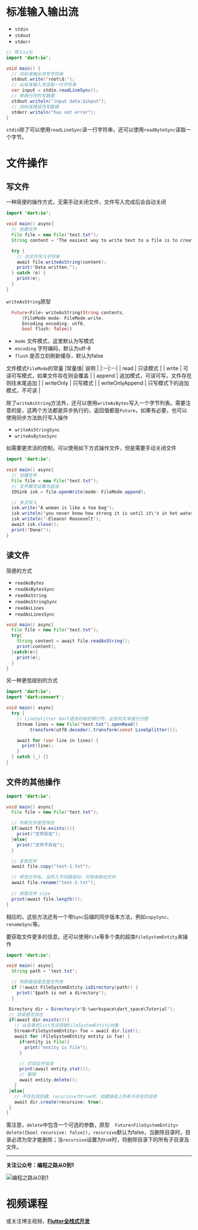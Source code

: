 

# 标准输入输出流
- `stdin`
- `stdout`
- `stderr`


```java
// 导入io包
import 'dart:io';

void main() {
  // 向标准输出流写字符串
  stdout.write('root\$:');
  // 从标准输入流读取一行字符串
  var input = stdin.readLineSync();
  // 带换行符的写数据
  stdout.writeln("input data:$input");
  // 向标准错误流写数据
  stderr.writeln("has not error");
}
```

`stdin`除了可以使用`readLineSync`读一行字符串，还可以使用`readByteSync`读取一个字节。

# 文件操作
## 写文件
一种简便的操作方式，无需手动关闭文件，文件写入完成后会自动关闭
```java
import 'dart:io';

void main() async{
  // 创建文件
  File file = new File('test.txt');
  String content = 'The easiest way to write text to a file is to create a File';

  try {
    // 向文件写入字符串
    await file.writeAsString(content);
    print('Data written.');
  } catch (e) {
    print(e);
  }
}
```

`writeAsString`原型
```dart
  Future<File> writeAsString(String contents,
      {FileMode mode: FileMode.write,
      Encoding encoding: utf8,
      bool flush: false})
```

- `mode` 文件模式，这里默认为写模式
- `encoding` 字符编码，默认为utf-8
- `flush` 是否立刻刷新缓存，默认为false

文件模式`FileMode`的常量
|常量值| 说明  |
|:--|:--|
| read | 只读模式 |
| write | 可读可写模式，如果文件存在则会覆盖 |
| append | 追加模式，可读可写，文件存在则往末尾追加 |
| writeOnly | 只写模式  |
| writeOnlyAppend | 只写模式下的追加模式，不可读 |




除了`writeAsString`方法外，还可以使用`writeAsBytes`写入一个字节列表。需要注意的是，这两个方法都是异步执行的，返回值都是`Future`，如果有必要，也可以使用同步方法执行写入操作

- `writeAsStringSync`
- `writeAsBytesSync`

如需要更灵活的控制，可以使用如下方式操作文件，但是需要手动关闭文件

```java
import 'dart:io';

void main() async{
  // 创建文件
  File file = new File('test.txt');
  // 文件模式设置为追加
  IOSink isk = file.openWrite(mode: FileMode.append);

  // 多次写入
  isk.write('A woman is like a tea bag');
  isk.writeln('you never know how strong it is until it\'s in hot water.');
  isk.writeln('-Eleanor Roosevelt');
  await isk.close();
  print('Done!');
}
```


## 读文件
简便的方式
- `readAsBytes`
- `readAsBytesSync`
- `readAsString`
- `readAsStringSync`
- `readAsLines`
- `readAsLinesSync`

```java
void main() async{
  File file = new File('test.txt');
  try{
    String content = await file.readAsString();
    print(content);
  }catch(e){
    print(e);
  }
}
```

另一种更低级别的方式
```java
import 'dart:io';
import 'dart:convert';

void main() async{
  try {
    // LineSplitter Dart语言封装的换行符，此处将文本按行分割
    Stream lines = new File('test.txt').openRead()
    	.transform(utf8.decoder).transform(const LineSplitter());

    await for (var line in lines) {
      print(line);
    }
  } catch (_) {}
}
```

## 文件的其他操作
```java
import 'dart:io';

void main() async{
  File file = new File('test.txt');

  // 判断文件是否存在
  if(await file.exists()){
    print("文件存在");
  }else{
    print("文件不存在");
  }

  // 复制文件
  await file.copy("test-1.txt");

  // 修改文件名。当传入不同路径时，可用来移动文件
  await file.rename("test-2.txt");
  
  // 获取文件 size
  print(await file.length());
}
```
相应的，这些方法还有一个带`Sync`后缀的同步版本方法，例如`copySync`、`renameSync`等。

要获取文件更多的信息，还可以使用`File`等多个类的超类`FileSystemEntity`来操作

```java
import 'dart:io';

void main() async{
  String path = 'test.txt';

  // 判断路径是否是文件夹
  if (!await FileSystemEntity.isDirectory(path)) {
    print('$path is not a directory');
  } 

 Directory dir = Directory(r'D:\workspace\dart_space\Tutorial');
 // 目录是否存在
 if(await dir.exists()){
   // 从目录的list方法获取FileSystemEntity对象
   Stream<FileSystemEntity> fse = await dir.list();
   await for (FileSystemEntity entity in fse) {
     if(entity is File){
       print("entity is file");
     }

     // 打印文件信息
     print(await entity.stat());
     // 删除
     await entity.delete();
   }
 }else{
   // 不存在则创建。recursive为true时，创建路径上所有不存在的目录
   await dir.create(recursive: true);
 }
}
```

需注意，`delete`中包含一个可选的参数，原型`  Future<FileSystemEntity> delete({bool recursive: false})`，`recursive`默认为false，当删除目录时，目录必须为空才能删除；当`recursive`设置为true时，将删除目录下的所有子目录及文件。


------

**关注公众号：编程之路从0到1**

![编程之路从0到1](https://img-blog.csdnimg.cn/20190301102949549.jpg)

# 视频课程
或关注博主视频，[**Flutter全栈式开发**](http://m.study.163.com/provider/480000001855430/index.htm?share=2&shareId=480000001855430)
